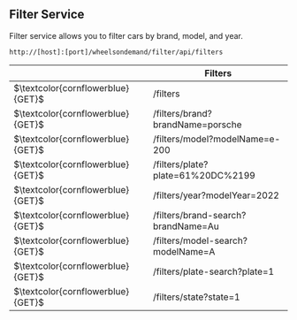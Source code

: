 ## Filter Service

Filter service allows you to filter cars by brand, model, and year.

<table>
    <thead>
        <tr>
            <th></th>
            <th>Filters</th>
        </tr>
    </thead>
    <tbody>
        <code>http://[host]:[port]/wheelsondemand/filter/api/filters</code>
        <tr>
            <td>$\textcolor{cornflowerblue}{GET}$</td>
            <td>/filters</td>
        </tr>
        <tr>
            <td>$\textcolor{cornflowerblue}{GET}$</td>
            <td>/filters/brand?brandName=porsche</td>
        </tr>
        <tr>
            <td>$\textcolor{cornflowerblue}{GET}$</td>
            <td>/filters/model?modelName=e-200</td>
        </tr>
        <tr>
            <td>$\textcolor{cornflowerblue}{GET}$</td>
            <td>/filters/plate?plate=61%20DC%2199</td>
        </tr>
        <tr>
            <td>$\textcolor{cornflowerblue}{GET}$</td>
            <td>/filters/year?modelYear=2022</td>
        </tr>
        <tr>
            <td>$\textcolor{cornflowerblue}{GET}$</td>
            <td>/filters/brand-search?brandName=Au</td>
        </tr>
        <tr>
            <td>$\textcolor{cornflowerblue}{GET}$</td>
            <td>/filters/model-search?modelName=A</td>
        </tr>
        <tr>
            <td>$\textcolor{cornflowerblue}{GET}$</td>
            <td>/filters/plate-search?plate=1</td>
        </tr>
        <tr>
            <td>$\textcolor{cornflowerblue}{GET}$</td>
            <td>/filters/state?state=1</td>
        </tr>
    </tbody>
</table>
